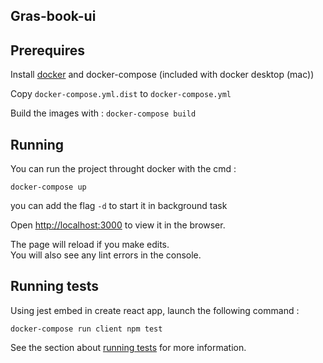 ## Gras-book-ui
## Prerequires

 Install [docker](https://docs.docker.com/get-started/) and docker-compose (included with docker desktop (mac))

Copy `docker-compose.yml.dist` to `docker-compose.yml`

Build the images with : `docker-compose build `

## Running

You can run the project throught docker with the cmd :

`docker-compose up` 

you can add the flag `-d` to start it in background task

Open [http://localhost:3000](http://localhost:3000) to view it in the browser.

The page will reload if you make edits.<br />
You will also see any lint errors in the console.

## Running tests 
Using jest embed in create react app, launch the following command :

`docker-compose run client npm test`

See the section about [running tests](https://facebook.github.io/create-react-app/docs/running-tests) for more information.
